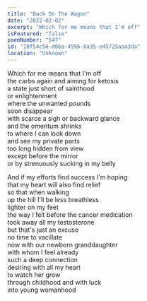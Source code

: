 ```yaml
---
title: "Back On The Wagon"
date: "2022-02-02"
excerpt: "Which for me means that I'm off"
isFeatured: "false"
poemNumber: "547"
id: "10f54c56-d06a-4596-8a35-e45725aaa3da"
location: "Unknown"
---
```


Which for me means that I'm off  
the carbs again and aiming for ketosis  
a state just short of sainthood  
or enlightenment  
where the unwanted pounds  
soon disappear  
with scarce a sigh or backward glance  
and the omentum shrinks  
to where I can look down  
and see my private parts  
too long hidden from view  
except before the mirror  
or by strenuously sucking in my belly

And if my efforts find success I'm hoping  
that my heart will also find relief  
so that when walking  
up the hill I'll be less breathless  
lighter on my feet  
the way I felt before the cancer medication  
took away all my testosterone  
but that's just an excuse  
no time to vacillate  
now with our newborn granddaughter  
with whom I feel already  
such a deep connection  
desiring with all my heart  
to watch her grow  
through childhood and with luck  
into young womanhood
